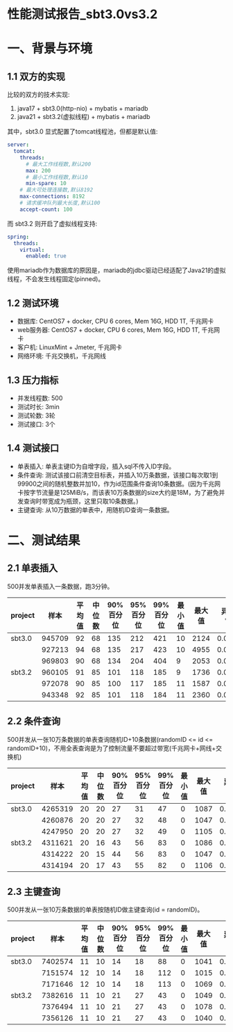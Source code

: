 性能测试报告_sbt3.0vs3.2
=====

# 一、背景与环境

## 1.1 双方的实现
比较的双方的技术实现:
1. java17 + sbt3.0(http-nio) + mybatis + mariadb
2. java21 + sbt3.2(虚拟线程) + mybatis + mariadb

其中，sbt3.0 显式配置了tomcat线程池，但都是默认值:
```yml
server:
  tomcat:
    threads:
      # 最大工作线程数,默认200
      max: 200
      # 最小工作线程数,默认10
      min-spare: 10
    # 最大可处理连接数,默认8192
    max-connections: 8192
    # 请求缓冲队列最大长度,默认100
    accept-count: 100
```

而 sbt3.2 则开启了虚拟线程支持:
```yml
spring:
  threads:
    virtual:
      enabled: true
```

使用mariadb作为数据库的原因是，mariadb的jdbc驱动已经适配了Java21的虚拟线程，不会发生线程固定(pinned)。

## 1.2 测试环境
- 数据库: CentOS7 + docker, CPU 6 cores, Mem 16G, HDD 1T, 千兆网卡
- web服务器: CentOS7 + docker, CPU 6 cores, Mem 16G, HDD 1T, 千兆网卡
- 客户机: LinuxMint + Jmeter, 千兆网卡
- 网络环境: 千兆交换机，千兆网线

## 1.3 压力指标
- 并发线程数: 500
- 测试时长: 3min
- 测试轮数: 3轮
- 测试接口: 3个

## 1.4 测试接口
- 单表插入: 单表主键ID为自增字段，插入sql不传入ID字段。
- 条件查询: 测试该接口前清空目标表，并插入10万条数据，该接口每次取1到99900之间的随机整数并加10，作为id范围条件查询10条数据。(因为千兆网卡按字节流量是125MiB/s，而该表10万条数据的size大约是18M，为了避免并发查询时带宽成为瓶颈，这里只取10条数据。)
- 主键查询: 从10万数据的单表中，用随机ID查询一条数据。

# 二、测试结果

## 2.1 单表插入

500并发单表插入一条数据，跑3分钟。

| project | 样本 | 平均值 | 中位数 | 90% 百分位 | 95% 百分位 | 99% 百分位 | 最小值 | 最大值 | 异常 % | 吞吐量 | 接收 KB/sec | 标准偏差 |
| --- | --- | --- | --- | --- | --- | --- | --- | --- | --- | --- | --- | --- |
| sbt3.0 | 945709 | 92 | 68 | 135 | 212 | 421 | 10 | 2124 | 0.00% | 5250.8 | 1060.2 | 90.98 |
|  | 927213 | 94 | 68 | 135 | 217 | 423 | 10 | 4955 | 0.00% | 5148.2 | 1039.5 | 121.01 |
|  | 969803 | 90 | 68 | 134 | 204 | 404 | 9 | 2053 | 0.00% | 5384.0 | 1087.2 | 75.85 |
| sbt3.2 | 960105 | 91 | 85 | 101 | 118 | 185 | 9 | 1736 | 0.00% | 5328.3 | 1076.5 | 66.79 |
|  | 972078 | 90 | 85 | 100 | 117 | 185 | 11 | 1587 | 0.00% | 5397.3 | 1090.4 | 54.82 |
|  | 943348 | 92 | 85 | 101 | 118 | 184 | 11 | 2360 | 0.00% | 5238.0 | 1058.2 | 90.53 |


## 2.2 条件查询

500并发从一张10万条数据的单表查询随机ID+10条数据(randomID <= id <= randomID+10)，不用全表查询是为了控制流量不要超过带宽(千兆网卡+网线+交换机)

| project | 样本 | 平均值 | 中位数 | 90% 百分位 | 95% 百分位 | 99% 百分位 | 最小值 | 最大值 | 异常 % | 吞吐量 | 接收 KB/sec | 标准偏差 |
| --- | --- | --- | --- | --- | --- | --- | --- | --- | --- | --- | --- | --- |
| sbt3.0 | 4265319 | 20 | 20 | 27 | 31 | 47 | 0 | 1087 | 0.00% | 23686.5 | 86310.6 | 9.14 |
|  | 4260876 | 20 | 20 | 27 | 32 | 48 | 0 | 1047 | 0.00% | 23663.6 | 86227.4 | 9.17 |
|  | 4247950 | 20 | 20 | 27 | 32 | 49 | 0 | 1105 | 0.00% | 23592.9 | 85969.5 | 9.83 |
| sbt3.2 | 4311621 | 20 | 16 | 43 | 56 | 83 | 0 | 1086 | 0.00% | 23946.9 | 87292.8 | 17.06 |
|  | 4314222 | 20 | 15 | 44 | 56 | 83 | 0 | 1047 | 0.00% | 23937.3 | 87258.0 | 17.13 |
|  | 4314194 | 20 | 17 | 43 | 55 | 82 | 0 | 1106 | 0.00% | 23961.9 | 87347.6 | 16.91 |

## 2.3 主键查询

500并发从一张10万条数据的单表按随机ID做主键查询(id = randomID)。

| project | 样本 | 平均值 | 中位数 | 90% 百分位 | 95% 百分位 | 99% 百分位 | 最小值 | 最大值 | 异常 % | 吞吐量 | 接收 KB/sec | 标准偏差 |
| --- | --- | --- | --- | --- | --- | --- | --- | --- | --- | --- | --- | --- |
| sbt3.0 | 7402574 | 11 | 10 | 14 | 18 | 88 | 0 | 1041 | 0.00% | 41103.9 | 19374.1 | 13.96 |
|  | 7151574 | 12 | 10 | 14 | 18 | 112 | 0 | 1015 | 0.00% | 39719.1 | 18721.3 | 15.16 |
|  | 7171646 | 12 | 10 | 14 | 18 | 113 | 0 | 1069 | 0.00% | 39827.7 | 18772.4 | 15.65 |
| sbt3.2 | 7382616 | 11 | 10 | 21 | 27 | 43 | 0 | 1049 | 0.00% | 41004.3 | 19326.9 | 8.22 |
|  | 7376494 | 11 | 10 | 21 | 27 | 43 | 0 | 1078 | 0.00% | 40967.8 | 19309.7 | 8.69 |
|  | 7356126 | 11 | 10 | 21 | 27 | 43 | 0 | 1040 | 0.00% | 40856.2 | 19257.1 | 8.15 |

